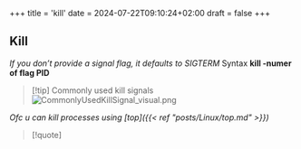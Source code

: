 +++
title = 'kill'
date = 2024-07-22T09:10:24+02:00
draft = false
+++

## Kill
*If you don’t provide a signal flag, it defaults to SIGTERM*
Syntax **kill -numer of flag PID**
>[!tip] Commonly used kill signals
>![CommonlyUsedKillSignal_visual.png](/Notes/CommonlyUsedKillSignal_visual.png)

*Ofc u can kill processes using [top]({{< ref "posts/Linux/top.md" >}})*

>[!quote] 